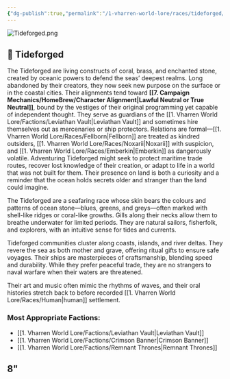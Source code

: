 ```yaml
---
{"dg-publish":true,"permalink":"/1-vharren-world-lore/races/tideforged/"}
---
```


![Tideforged.png](/img/user/z.%20Assets/Tideforged.png)
## 🌊 **Tideforged**

The Tideforged are living constructs of coral, brass, and enchanted stone, created by oceanic powers to defend the seas’ deepest realms. Long abandoned by their creators, they now seek new purpose on the surface or in the coastal cities. Their alignments tend toward **[[7. Campaign Mechanics/HomeBrew/Character Alignment\|Lawful Neutral or True Neutral]]**, bound by the vestiges of their original programming yet capable of independent thought. They serve as guardians of the [[1. Vharren World Lore/Factions/Leviathan Vault\|Leviathan Vault]] and sometimes hire themselves out as mercenaries or ship protectors. Relations are formal—[[1. Vharren World Lore/Races/Fellborn\|Fellborn]] are treated as kindred outsiders, [[1. Vharren World Lore/Races/Noxarii\|Noxarii]] with suspicion, and [[1. Vharren World Lore/Races/Emberkin\|Emberkin]] as dangerously volatile. Adventuring Tideforged might seek to protect maritime trade routes, recover lost knowledge of their creation, or adapt to life in a world that was not built for them. Their presence on land is both a curiosity and a reminder that the ocean holds secrets older and stranger than the land could imagine.

The Tideforged are a seafaring race whose skin bears the colours and patterns of ocean stone—blues, greens, and greys—often marked with shell-like ridges or coral-like growths. Gills along their necks allow them to breathe underwater for limited periods. They are natural sailors, fisherfolk, and explorers, with an intuitive sense for tides and currents.

Tideforged communities cluster along coasts, islands, and river deltas. They revere the sea as both mother and grave, offering ritual gifts to ensure safe voyages. Their ships are masterpieces of craftsmanship, blending speed and durability. While they prefer peaceful trade, they are no strangers to naval warfare when their waters are threatened.

Their art and music often mimic the rhythms of waves, and their oral histories stretch back to before recorded [[1. Vharren World Lore/Races/Human\|human]] settlement.

### **Most Appropriate Factions:**
- [[1. Vharren World Lore/Factions/Leviathan Vault\|Leviathan Vault]]
- [[1. Vharren World Lore/Factions/Crimson Banner\|Crimson Banner]]
- [[1. Vharren World Lore/Factions/Remnant Thrones\|Remnant Thrones]]

8"
---
